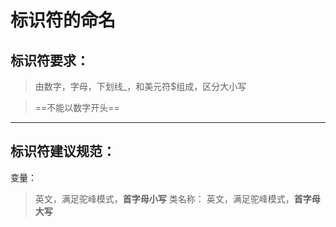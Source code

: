 # 标识符的命名
## 标识符要求：
>由数字，字母，下划线_，和美元符$组成，区分大小写

>==不能以数字开头==
---
## 标识符建议规范：
变量：
>英文，满足驼峰模式，**首字母小写**
类名称：
>英文，满足驼峰模式，**首字母大写**

